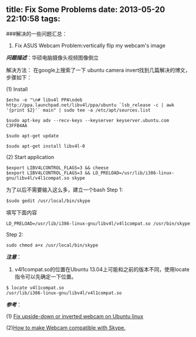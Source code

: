 title: Fix Some Problems
date: 2013-05-20 22:10:58
tags:
---

###解决的一些问题汇总：

1. Fix ASUS Webcam Problem:vertically flip my webcam's image

___问题描述___：华硕电脑摄像头视频图像倒立

解决方法： 在google上搜索了一下 ubuntu camera invert找到几篇解决的博文，步骤如下：

(1) Install

    $echo -e "\n# libv4l PPA\ndeb http://ppa.launchpad.net/libv4l/ppa/ubuntu `lsb_release -c | awk '{print $2}'` main" | sudo tee -a /etc/apt/sources.list

    $sudo apt-key adv --recv-keys --keyserver keyserver.ubuntu.com C3FFB4AA

    $sudo apt-get update

    $sudo apt-get install libv4l-0

(2) Start application

```
$export LIBV4LCONTROL_FLAGS=3 && cheese
$export LIBV4LCONTROL_FLAGS=3 && LD_PRELOAD=/usr/lib/i386-linux-gnu/libv4l/v4l1compat.so skype
```

为了以后不需要输入这么多，建立一个bash
Step 1:

```
$sudo gedit /usr/local/bin/skype
```

填写下面内容

    LD_PRELOAD=/usr/lib/i386-linux-gnu/libv4l/v4l1compat.so /usr/bin/skype

Step 2:

```
sudo chmod a+x /usr/local/bin/skype
```

___注意___：
1. v4l1compat.so的位置在Ubuntu 13.04上可能和之前的版本不同，使用locate指令可以先确定一下位置。

```
$ locate v4l1compat.so
/usr/lib/i386-linux-gnu/libv4l/v4l1compat.so
```

___参考___：

(1) [Fix upside-down or inverted webcam on Ubuntu linux](http://www.paullabis.com/2010/08/fix-upside-down-or-inverted-webcam-on.html)

(2)[How to make Webcam compatible with Skype.](http://community.linuxmint.com/tutorial/view/219)

